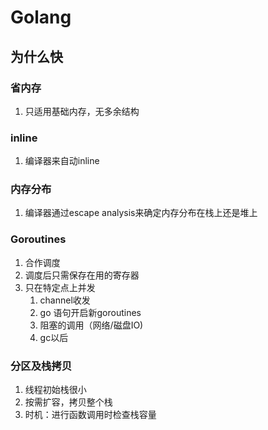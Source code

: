 # Golang
## 为什么快
### 省内存
1. 只适用基础内存，无多余结构

### inline
1. 编译器来自动inline

### 内存分布
1. 编译器通过escape analysis来确定内存分布在栈上还是堆上

### Goroutines
1. 合作调度
2. 调度后只需保存在用的寄存器
3. 只在特定点上并发
    1. channel收发
    2. go 语句开启新goroutines
    3. 阻塞的调用（网络/磁盘IO)
    4. gc以后

### 分区及栈拷贝
1. 线程初始栈很小
2. 按需扩容，拷贝整个栈
3. 时机：进行函数调用时检查栈容量

